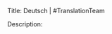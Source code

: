 Title: Deutsch | #TranslationTeam

Description:

<!--- URL: https://www.youtube.com/playlist?list=PL1yhyLyBfE6Rzwd39viTUJ4ZLcJb6ksws -->
<!-- Dessi was born in Germany and grew up speaking Germany -->
<!-- Jagdgebrauchshundverband e.V.: https://jghv.de/ -->
<!-- Laika-Club e.V.: https://www.laika-club.de/ -->

